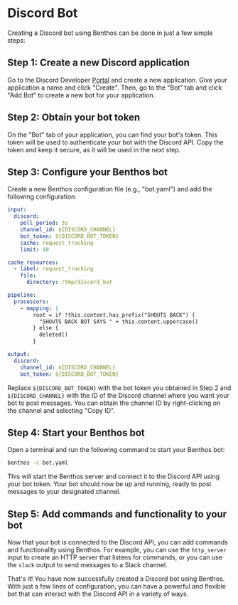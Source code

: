 # Discord Bot

Creating a Discord bot using Benthos can be done in just a few simple steps:

## Step 1: Create a new Discord application

Go to the Discord Developer [Portal](https://discord.com/developers/applications) and create a new application. Give your application a name and click "Create". Then, go to the "Bot" tab and click "Add Bot" to create a new bot for your application.

## Step 2: Obtain your bot token

On the "Bot" tab of your application, you can find your bot's token. This token will be used to authenticate your bot with the Discord API. Copy the token and keep it secure, as it will be used in the next step.

## Step 3: Configure your Benthos bot

Create a new Benthos configuration file (e.g., "bot.yaml") and add the following configuration:

```yaml
input:
  discord:
    poll_period: 3s
    channel_id: ${DISCORD_CHANNEL}
    bot_token: ${DISCORD_BOT_TOKEN}
    cache: request_tracking
    limit: 10

cache_resources:
  - label: request_tracking
    file:
      directory: /tmp/discord_bot

pipeline:
  processors:
    - mapping: |
        root = if !this.content.has_prefix("SHOUTS BACK") {
          "SHOUTS BACK BOT SAYS " + this.content.uppercase()
        } else {
          deleted()
        }

output:
  discord:
    channel_id: ${DISCORD_CHANNEL}
    bot_token: ${DISCORD_BOT_TOKEN}
```

Replace `${DISCORD_BOT_TOKEN}` with the bot token you obtained in Step 2 and `${DISCORD_CHANNEL}` with the ID of the Discord channel where you want your bot to post messages. You can obtain the channel ID by right-clicking on the channel and selecting "Copy ID".

## Step 4: Start your Benthos bot

Open a terminal and run the following command to start your Benthos bot:

```bash
benthos -c bot.yaml
```

This will start the Benthos server and connect it to the Discord API using your bot token. Your bot should now be up and running, ready to post messages to your designated channel.

## Step 5: Add commands and functionality to your bot

Now that your bot is connected to the Discord API, you can add commands and functionality using Benthos. For example, you can use the `http_server` input to create an HTTP server that listens for commands, or you can use the `slack` output to send messages to a Slack channel. 

That's it! You have now successfully created a Discord bot using Benthos. With just a few lines of configuration, you can have a powerful and flexible bot that can interact with the Discord API in a variety of ways.
